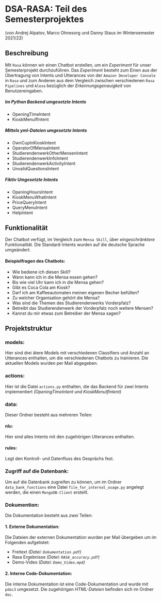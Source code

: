 # DSA-RASA: Teil des Semesterprojektes
(von Andrej Alpatov, Marco Ohnesorg und Danny Staus im Wintersemester 2021/22)

## Beschreibung
Mit `Rasa` können wir einen Chatbot erstellen, um ein *Experiment* für unser Semesterprojekt durchzuführen. 
Das *Experiment* besteht zum Einen aus der Übertragung von Intents und Utterances von der `Amazon Developer Console` 
in `Rasa` und zum Anderen aus dem Vergleich zwischen verschiedenen `Rasa Pipelines` und `Alexa` bezüglich der *Erkennungsgenauigkeit* von Benutzereingaben.

##### Im Python Backend umgesetzte Intents
- OpeningTimeIntent
- KioskMenuIfIntent

##### Mittels yml-Dateien umgesetzte Intents
- OwnCupInKioskIntent
- OperatorOfMensaIntent
- StudierendenwerkOtherMensenIntent
- StudierendenwerkInfoIntent
- StudierendenwerkActivityIntent
- UnvalidQuestionsIntent

##### Fiktiv Umgesetzte Intents
- OpeningHoursIntent
- KioskMenuWhatIntent
- PriceQueryIntent
- QueryMenuIntent
- HelpIntent

## Funktionalität
Der Chatbot verfügt, im Vergleich zum `Mensa Skill`, über *eingeschränktere* Funktionalität. Die Standard-Intents wurden auf die deutsche Sprache umgeändert.
#### Beispielfragen des Chatbots:
- Wie bediene ich diesen Skill?
- Wann kann ich in die Mensa essen gehen?
- Bis wie viel Uhr kann ich in die Mensa gehen?
- Gibt es Coca Cola am Kiosk?
- Darf ich am Kaffeeautomaten meinen eigenen Becher befüllen?
- Zu welcher Organisation gehört die Mensa?
- Was sind die Themen des Studierendenwerks Vorderpfalz?
- Betreibt das Studierendenwerk der Vorderpfalz noch weitere Mensen?
- Kannst du mir etwas zum Betreiber der Mensa sagen?

## Projektstruktur
### models:
Hier sind drei ätere Models mit verschiedenen Classifiers und Anzahl an Utterances enthalten, um die verschiedenen Chatbots zu trainieren.
Die aktuellen Models wurden per Mail abgegeben.

### actions:
Hier ist die Datei `actions.py` enthalten, die das Backend für zwei Intents implementiert *(OpeningTimeIntent und KioskMenuIfIntent)*

### data:
Dieser Ordner besteht aus mehreren Teilen:
#### nlu:
Hier sind alles Intents mit den zugehörigen Utterances enthalten.

#### rules:
Legt den Kontroll- und Datenfluss des Gesprächs fest.

### Zugriff auf die Datenbank:
Um auf die Datenbank zugreifen zu können, um im Ordner `data_bank_functions` eine Datei `file_for_internal_usage.py` angelegt werden, 
die einen `MongoDB-Client` erstellt.

### Dokumention:
Die Dokumentation besteht aus *zwei* Teilen:
#### 1. Externe Dokumentation:
Die Dateien der externen Dokumentation wurden per Mail übergeben um im Folgenden aufgelistet:
- Freitext *(Datei: `Dokumentation.pdf`)*
- Rasa Ergebnisse *(Datei: `RASA_accuracy.pdf`)*
- Demo-Video *(Datei: `Demo_Video.mp4`)*
#### 2. Interne Code-Dokumentation:
Die interne Dokumentation ist eine Code-Dokumentation und wurde mit `pdoc3` umgesetzt. Die zugehörigen *HTML-Dateien* befinden sich im Ordner `doc`.
